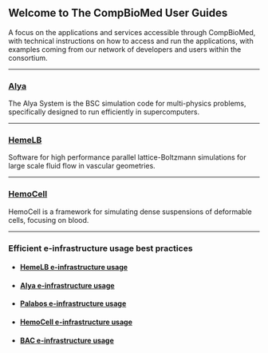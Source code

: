 ## Welcome to The CompBioMed User Guides

A focus on the applications and services accessible through CompBioMed, with technical instructions on how to access and run the applications, with examples coming from our network of developers and users within the consortium.

---

### [Alya](./applications/Alya/Alya.md)
The Alya System is the BSC simulation code for multi-physics problems, specifically designed to run efficiently in supercomputers. 

---

### [HemeLB](./applications/HemeLB/HemeLB.md)
Software for high performance parallel lattice-Boltzmann simulations for large scale fluid flow in vascular geometries.

---

### [HemoCell](./applications/HemoCell/HemoCell.md)
HemoCell is a framework for simulating dense suspensions of deformable cells, focusing on blood. 

---

### Efficient e-infrastructure usage best practices

* #### [HemeLB e-infrastructure usage](./applications/HemeLB/HemeLB_einf.md)
* #### [Alya e-infrastructure usage](./applications/Alya/Alya_einf.md)
* #### [Palabos e-infrastructure usage](./applications/Palabos/Palabos_einf.md)
* #### [HemoCell e-infrastructure usage](./applications/HemoCell/HemoCell_einf.md)
* #### [BAC e-infrastructure usage](./applications/BAC/TIES_einf.md)
